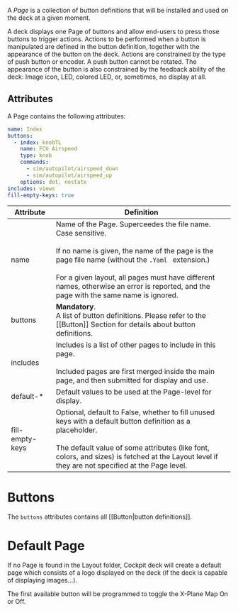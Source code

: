 A *Page* is a collection of button definitions that will be installed and used on the deck at a given moment.

A deck displays one Page of buttons and allow end-users to press those buttons to trigger actions. Actions to be performed when a button is manipulated are defined in the button definition, together with the appearance of the button on the deck. Actions are constrained by the type of push button or encoder. A push button cannot be rotated. The appearance of the button is also constrained by the feedback ability of the deck: Image icon, LED, colored LED, or, sometimes, no display at all.

## Attributes

A Page contains the following attributes:

```yaml
name: Index
buttons:
  - index: knobTL
    name: FCU Airspeed
    type: knob
    commands:
      - sim/autopilot/airspeed_down
      - sim/autopilot/airspeed_up
    options: dot, nostate
includes: views
fill-empty-keys: true
```

| Attribute       | Definition                                                                                                                                                                                                                                                                                                        |
| --------------- | ----------------------------------------------------------------------------------------------------------------------------------------------------------------------------------------------------------------------------------------------------------------------------------------------------------------- |
| name            | Name of the Page. Superceedes the file name. Case sensitive.<br><br>If no name is given, the name of the page is the page file name (without the `.Yaml ` extension.)<br><br>For a given layout, all pages must have different names, otherwise an error is reported, and the page with the same name is ignored. |
| buttons         | **Mandatory**.<br>A list of button definitions. Please refer to the [[Button]] Section for details about button definitions.                                                                                                                                                                                      |
| includes        | Includes is a list of other pages to include in this page.<br><br>Included pages are first merged inside the main page, and then submitted for display and use.<br>                                                                                                                                               |
| default-*       | Default values to be used at the Page-level for display.                                                                                                                                                                                                                                                          |
| fill-empty-keys | Optional, default to False, whether to fill unused keys with a default button definition as a placeholder.<br><br>The default value of some attributes (like font, colors, and sizes) is fetched at the Layout level if they are not specified at the Page level.                                                 |

# Buttons

The `buttons` attributes contains all [[Button|button definitions]].

# Default Page

If no Page is found in the Layout folder, Cockpit deck will create a default page which consists of a logo displayed on the deck (if the deck is capable of displaying images...).

The first available button will be programmed to toggle the X-Plane Map On or Off.
